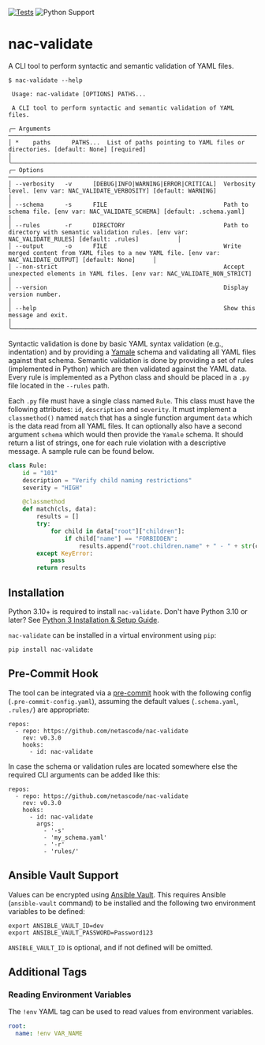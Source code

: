 [![Tests](https://github.com/netascode/nac-validate/actions/workflows/test.yml/badge.svg)](https://github.com/netascode/nac-validate/actions/workflows/test.yml)
![Python Support](https://img.shields.io/badge/python-3.10%20%7C%203.11%20%7C%203.12%20%7C%203.13-informational "Python Support: 3.10, 3.11, 3.12, 3.13")

# nac-validate

A CLI tool to perform syntactic and semantic validation of YAML files.

```
$ nac-validate --help

 Usage: nac-validate [OPTIONS] PATHS...                                                                                                                                   
                                                                                                                                                                          
 A CLI tool to perform syntactic and semantic validation of YAML files.                                                                                                   
                                                                                                                                                                          
╭─ Arguments ────────────────────────────────────────────────────────────────────────────────────────────────────────────────────────────────────────────────────────────╮
│ *    paths      PATHS...  List of paths pointing to YAML files or directories. [default: None] [required]                                                              │
╰────────────────────────────────────────────────────────────────────────────────────────────────────────────────────────────────────────────────────────────────────────╯
╭─ Options ──────────────────────────────────────────────────────────────────────────────────────────────────────────────────────────────────────────────────────────────╮
│ --verbosity   -v      [DEBUG|INFO|WARNING|ERROR|CRITICAL]  Verbosity level. [env var: NAC_VALIDATE_VERBOSITY] [default: WARNING]                                       │
│ --schema      -s      FILE                                 Path to schema file. [env var: NAC_VALIDATE_SCHEMA] [default: .schema.yaml]                                 │
│ --rules       -r      DIRECTORY                            Path to directory with semantic validation rules. [env var: NAC_VALIDATE_RULES] [default: .rules]           │
│ --output      -o      FILE                                 Write merged content from YAML files to a new YAML file. [env var: NAC_VALIDATE_OUTPUT] [default: None]     │
│ --non-strict                                               Accept unexpected elements in YAML files. [env var: NAC_VALIDATE_NON_STRICT]                                │
│ --version                                                  Display version number.                                                                                     │
│ --help                                                     Show this message and exit.                                                                                 │
╰────────────────────────────────────────────────────────────────────────────────────────────────────────────────────────────────────────────────────────────────────────╯
```

Syntactic validation is done by basic YAML syntax validation (e.g., indentation) and by providing a [Yamale](https://github.com/23andMe/Yamale) schema and validating all YAML files against that schema. Semantic validation is done by providing a set of rules (implemented in Python) which are then validated against the YAML data. Every rule is implemented as a Python class and should be placed in a `.py` file located in the `--rules` path.

Each `.py` file must have a single class named `Rule`. This class must have the following attributes: `id`, `description` and `severity`. It must implement a `classmethod()` named `match` that has a single function argument `data` which is the data read from all YAML files. It can optionally also have a second argument `schema` which would then provide the `Yamale` schema. It should return a list of strings, one for each rule violation with a descriptive message. A sample rule can be found below.

```python
class Rule:
    id = "101"
    description = "Verify child naming restrictions"
    severity = "HIGH"

    @classmethod
    def match(cls, data):
        results = []
        try:
            for child in data["root"]["children"]:
                if child["name"] == "FORBIDDEN":
                    results.append("root.children.name" + " - " + str(child["name"]))
        except KeyError:
            pass
        return results
```

## Installation

Python 3.10+ is required to install `nac-validate`. Don't have Python 3.10 or later? See [Python 3 Installation & Setup Guide](https://realpython.com/installing-python/).

`nac-validate` can be installed in a virtual environment using `pip`:

```
pip install nac-validate
```

## Pre-Commit Hook

The tool can be integrated via a [pre-commit](https://pre-commit.com/) hook with the following config (`.pre-commit-config.yaml`), assuming the default values (`.schema.yaml`, `.rules/`) are appropriate:

```
repos:
  - repo: https://github.com/netascode/nac-validate
    rev: v0.3.0
    hooks:
      - id: nac-validate
```

In case the schema or validation rules are located somewhere else the required CLI arguments can be added like this:

```
repos:
  - repo: https://github.com/netascode/nac-validate
    rev: v0.3.0
    hooks:
      - id: nac-validate
        args:
          - '-s'
          - 'my_schema.yaml'
          - '-r'
          - 'rules/'
```

## Ansible Vault Support

Values can be encrypted using [Ansible Vault](https://docs.ansible.com/ansible/latest/user_guide/vault.html). This requires Ansible (`ansible-vault` command) to be installed and the following two environment variables to be defined:

```
export ANSIBLE_VAULT_ID=dev
export ANSIBLE_VAULT_PASSWORD=Password123
```

`ANSIBLE_VAULT_ID` is optional, and if not defined will be omitted.

## Additional Tags

### Reading Environment Variables

The `!env` YAML tag can be used to read values from environment variables.

```yaml
root:
  name: !env VAR_NAME
```
